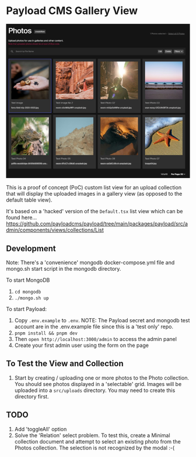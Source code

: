 # Payload CMS Gallery View

![Photo Gallery](photo-gallery-og.jpg)

This is a proof of concept (PoC) custom list view for an upload collection that will display the uploaded images in a gallery view (as opposed to the default table view).

It's based on a 'hacked' version of the `Default.tsx` list view which can be found here...
https://github.com/payloadcms/payload/tree/main/packages/payload/src/admin/components/views/collections/List


## Development

Note: There's a 'convenience' mongodb docker-compose.yml file and mongo.sh start script in the mongodb directory.

To start MongoDB

1. `cd mongodb`
1. `./mongo.sh up`

To start Payload:
1. Copy `.env.example` to `.env`. NOTE: The Payload secret and mongodb test account are in the .env.example file since this is a 'test only' repo.
1. `pnpm install && pnpm dev`
1. Then `open http://localhost:3000/admin` to access the admin panel
1. Create your first admin user using the form on the page

## To Test the View and Collection

1. Start by creating / uploading one or more photos to the Photo collection. You should see photos displayed in a 'selectable' grid. Images will be uploaded into a `src/uploads` directory. You may need to create this directory first.


## TODO

1. Add 'toggleAll' option
1. Solve the 'Relation' select problem. To test this, create a Minimal collection document and attempt to select an existing photo from the Photos collection. The selection is not recognized by the modal :-(


